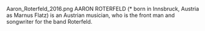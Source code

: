 Aaron_Roterfeld_2016.png AARON ROTERFELD (* born in Innsbruck, Austria as Marnus Flatz) is an Austrian musician, who is the front man and songwriter for the band Roterfeld.
